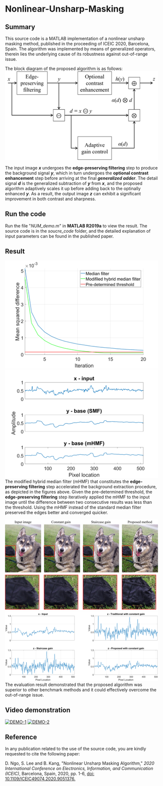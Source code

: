 # Nonlinear-Unsharp-Masking

## Summary
This source code is a MATLAB implementation of a nonlinear unsharp masking method, published in the proceeding of ICEIC 2020, Barcelona, Spain. The algorithm was implemented by means of generalized operators, therein lies the underlying cause of its robustness against out-of-range issue.

The block diagram of the proposed algorithm is as follows:
![Block-Diagram](/imgs/fig-2.jpg)

The input image ***x*** undergoes the **edge-preserving filtering** step to produce the background signal ***y***, which in turn undergoes the **optional contrast enhancement** step before arriving at the final ***generalized adder***. The detail signal ***d*** is the generalized subtraction of ***y*** from ***x***, and the proposed algorithm adaptively scales it up before adding back to the optinally enhanced ***y***. As a result, the output image ***z*** can exhibit a significant improvement in both contrast and sharpness.

## Run the code
Run the file "*NUM_demo.m*" in **MATLAB R2019a** to view the result. The source code is in the *soucre_code* folder, and the detailed explanation of input parameters can be found in the published paper.

## Result
![Background-Extraction](/imgs/background-extraction.jpg)
![SMF-mHMF](/imgs/smf-mhmf.jpg)
The modified hybrid median filter (mHMF) that constitutes the **edge-preserving filtering** step accelerated the background extraction procedure, as depicted in the figures above. Given the pre-determined threshold, the **edge-preserving filtering** step iteratively applied the mHMF to the input image until the difference between two consecutive results was less than the threshold. Using the mHMF instead of the standard median filter preserved the edges better and converged quicker.

![Evaluation](/imgs/evaluation.jpg)
![One-Line](/imgs/fig-4.jpg)
The evaluation result demonstrated that the proposed algorithm was superior to other benchmark methods and it could effectively overcome the out-of-range issue.

## Video demonstration
[![DEMO-1](http://img.youtube.com/vi/ZcA5Hw_zDX4/0.jpg)](http://www.youtube.com/watch?v=ZcA5Hw_zDX4)
[![DEMO-2](http://img.youtube.com/vi/SCsbm0_lP9Y/0.jpg)](http://www.youtube.com/watch?v=SCsbm0_lP9Y)

## Reference
In any publication related to the use of the source code, you are kindly requested to cite the following paper:

D. Ngo, S. Lee and B. Kang, "Nonlinear Unsharp Masking Algorithm," *2020 International Conference on Electronics, Information, and Communication (ICEIC)*, Barcelona, Spain, 2020, pp. 1-6, [doi: 10.1109/ICEIC49074.2020.9051376.](https://ieeexplore.ieee.org/abstract/document/9051376)
